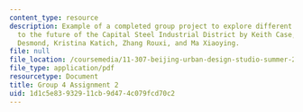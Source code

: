 ```yaml
---
content_type: resource
description: Example of a completed group project to explore different approaches
  to the future of the Capital Steel Industrial District by Keith Case, Marissa Grace
  Desmond, Kristina Katich, Zhang Rouxi, and Ma Xiaoying.
file: null
file_location: /coursemedia/11-307-beijing-urban-design-studio-summer-2008/1d1c5e83932911cb9d474c079fcd70c2_group4_assn2.pdf
file_type: application/pdf
resourcetype: Document
title: Group 4 Assignment 2
uid: 1d1c5e83-9329-11cb-9d47-4c079fcd70c2
---
```

